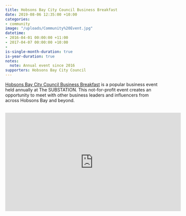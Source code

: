 ```yaml
---
title: Hobsons Bay City Council Business Breakfast
date: 2019-08-06 12:35:00 +10:00
categories:
- community
image: "/uploads/Community%20Event.jpg"
datetime:
- 2016-04-01 00:00:00 +11:00
- 2017-04-07 00:00:00 +10:00
- 
is-single-month-duration: true
is-year-duration: true
notes:
  note: Annual event since 2016
supporters: Hobsons Bay City Council
---
```


[Hobsons Bay City Council Business Breakfast](https://www.youtube.com/watch?v=HpoyDqB99Wo) is a popular business event held annually at The SUBSTATION. This not-for-profit event creates an opportunity to meet with other business leaders and influencers from across Hobsons Bay and beyond.

<br>
<iframe width="560" height="315" src="https://www.youtube.com/embed/HpoyDqB99Wo" frameborder="0" allow="accelerometer; autoplay; encrypted-media; gyroscope; picture-in-picture" allowfullscreen></iframe>